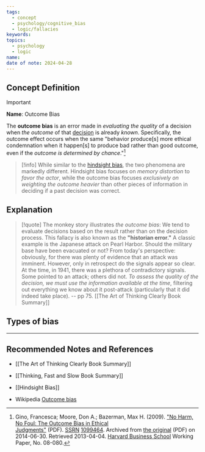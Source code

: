 ```yaml
---
tags:
  - concept
  - psychology/cognitive_bias
  - logic/fallacies
keywords: 
topics:
  - psychology
  - logic
name: 
date of note: 2024-04-28
---
```


## Concept Definition

>[!important]
>**Name**:  Outcome Bias
>
>The **outcome bias** is an error made in *evaluating the quality* of a decision when *the outcome* of that [decision](https://en.wikipedia.org/wiki/Decision-making "Decision-making") is already *known*. Specifically, the outcome effect occurs when the same "behavior produce[s] more ethical condemnation when it happen[s] to produce bad rather than good outcome, even if the *outcome is determined by chance*."[^1]

>[!info]
>While similar to the [hindsight bias](https://en.wikipedia.org/wiki/Hindsight_bias "Hindsight bias"), the two phenomena are markedly different. Hindsight bias focuses on *memory distortion* to *favor the actor*, while the outcome bias focuses *exclusively on weighting the outcome heavier* than other pieces of information in deciding if a past decision was correct.

## Explanation

>[!quote]
>The monkey story illustrates *the outcome bias*: We tend to evaluate decisions based on the result rather than on the decision process. This fallacy is also known as the **"historian error."** A classic example is the Japanese attack on Pearl Harbor. Should the military base have been evacuated or not? From today's perspective: obviously, for there was plenty of evidence that an attack was imminent. However, only in retrospect do the signals appear so clear. At the time, in 1941, there was a plethora of contradictory signals. Some pointed to an attack; others did not. *To assess the quality of the decision, we must use the information available at the time*, filtering out everything we know about it post-attack (particularly that it did indeed take place).
>-- pp 75. [[The Art of Thinking Clearly Book Summary]]



## Types of bias






-----------
##  Recommended Notes and References

- [[The Art of Thinking Clearly Book Summary]]
- [[Thinking, Fast and Slow Book Summary]]
- [[Hindsight Bias]]

- Wikipedia [Outcome bias](https://en.wikipedia.org/wiki/Outcome_bias)

[^1]: Gino, Francesca; Moore, Don A.; Bazerman, Max H. (2009). ["No Harm, No Foul: The Outcome Bias in Ethical Judgments"](https://web.archive.org/web/20140630095945/http://www.hbs.edu/faculty/Publication%20Files/08-080.pdf) (PDF). [SSRN](https://en.wikipedia.org/wiki/SSRN_(identifier) "SSRN (identifier)") [1099464](https://papers.ssrn.com/sol3/papers.cfm?abstract_id=1099464). Archived from [the original](https://www.hbs.edu/faculty/Publication%20Files/08-080.pdf) (PDF) on 2014-06-30. Retrieved 2013-04-04. [Harvard Business School](https://en.wikipedia.org/wiki/Harvard_Business_School "Harvard Business School") Working Paper, No. 08-080.


